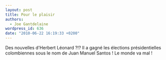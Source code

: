 ```yaml
---
layout: post
title: Pour le plaisir
authors:
  - Joe Gantdelaine
wordpress_id: 636
date: "2010-06-22 16:19:33 +0200"
---
```


Des nouvelles d'Herbert Léonard ?!? Il a gagné les élections présidentielles
colombiennes sous le nom de Juan Manuel Santos ! Le monde va mal !
